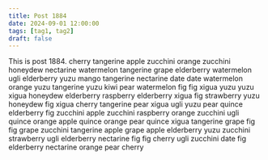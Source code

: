 ```yaml
---
title: Post 1884
date: 2024-09-01 12:00:00
tags: [tag1, tag2]
draft: false
---
```

This is post 1884.
cherry
tangerine
apple
zucchini
orange
zucchini
honeydew
nectarine
watermelon
tangerine
grape
elderberry
watermelon
ugli
elderberry
yuzu
mango
tangerine
nectarine
date
date
watermelon
orange
yuzu
tangerine
yuzu
kiwi
pear
watermelon
fig
fig
xigua
yuzu
yuzu
xigua
honeydew
elderberry
raspberry
elderberry
xigua
fig
strawberry
yuzu
honeydew
fig
xigua
cherry
tangerine
pear
xigua
ugli
yuzu
pear
quince
elderberry
fig
zucchini
apple
zucchini
raspberry
orange
zucchini
ugli
quince
orange
apple
quince
orange
pear
quince
xigua
tangerine
grape
fig
fig
grape
zucchini
tangerine
apple
grape
apple
elderberry
yuzu
zucchini
strawberry
ugli
elderberry
nectarine
fig
fig
cherry
ugli
zucchini
date
fig
elderberry
nectarine
orange
pear
cherry
